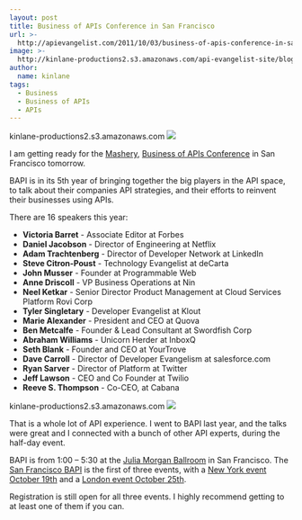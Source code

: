 ```yaml
---
layout: post
title: Business of APIs Conference in San Francisco
url: >-
  http://apievangelist.com/2011/10/03/business-of-apis-conference-in-san-francisco/
image: >-
  http://kinlane-productions2.s3.amazonaws.com/api-evangelist-site/blog/Business-of-APIs-Conference-2011.png
author:
  name: kinlane
tags:
  - Business
  - Business of APIs
  - APIs
---
```

kinlane-productions2.s3.amazonaws.com [![](http://kinlane-productions.s3.amazonaws.com/events/Business-of-APIs-Conference-2011.png)](http://apiconference.com/ "Business of APIs Conference")

I am getting ready for the [Mashery](http://www.mashery.com "Mashery"), [Business of APIs Conference](http://apiconference.com/ "Business of APIs Conference") in San Francisco tomorrow.

BAPI is in its 5th year of bringing together the big players in the API space, to talk about their companies API strategies, and their efforts to reinvent their businesses using APIs.

There are 16 speakers this year:

*   **Victoria Barret** - Associate Editor at Forbes
*   **Daniel Jacobson** - Director of Engineering at Netflix
*   **Adam Trachtenberg** - Director of Developer Network at LinkedIn
*   **Steve Citron-Poust** - Technology Evangelist at deCarta
*   **John Musser** - Founder at Programmable Web
*   **Anne Driscoll** - VP Business Operations at Nin
*   **Neel Ketkar** - Senior Director Product Management at Cloud Services Platform Rovi Corp
*   **Tyler Singletary** - Developer Evangelist at Klout
*   **Marie Alexander** - President and CEO at Quova
*   **Ben Metcalfe** - Founder & Lead Consultant at Swordfish Corp
*   **Abraham Williams** - Unicorn Herder at InboxQ
*   **Seth Blank** - Founder and CEO at YourTrove
*   **Dave Carroll** - Director of Developer Evangelism at salesforce.com
*   **Ryan Sarver** - Director of Platform at Twitter
*   **Jeff Lawson** - CEO and Co Founder at Twilio
*   **Reeve S. Thompson** - Co-CEO, at Cabana

kinlane-productions2.s3.amazonaws.com ![](http://kinlane-productions.s3.amazonaws.com/events/business-of-apis-audience.jpg)

That is a whole lot of API experience. I went to BAPI last year, and the talks were great and I connected with a bunch of other API experts, during the half-day event.

BAPI is from 1:00 – 5:30 at the [Julia Morgan Ballroom](http://www.juliamorganballroom.com/ "Julia Morgan Ballroom") in San Francisco. The [San Francisco BAPI](http://www.eventbrite.com/event/1825463009?ref=ebtn "San Francisco BAPI") is the first of three events, with a [New York event October 19th](http://www.eventbrite.com/event/2025693905?ref=ebtn "New York event October 19th") and a [London event October 25th](http://www.eventbrite.com/event/2025746061?ref=ebtn "London event October 25th").

Registration is still open for all three events. I highly recommend getting to at least one of them if you can.